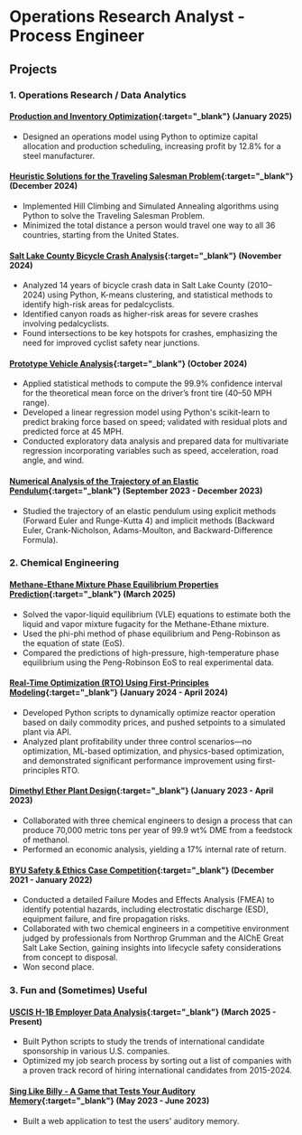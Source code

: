 # Operations Research Analyst - Process Engineer

## Projects
### 1. Operations Research / Data Analytics
#### [Production and Inventory Optimization](https://github.com/dogtortron/inventory-optimization){:target="_blank"} (January 2025)
- Designed an operations model using Python to optimize capital allocation and production scheduling, increasing profit by 12.8% for a steel manufacturer.

#### [Heuristic Solutions for the Traveling Salesman Problem](https://github.com/dogtortron/heuristic-traveling-salesman){:target="_blank"} (December 2024)
- Implemented Hill Climbing and Simulated Annealing algorithms using Python to solve the Traveling Salesman Problem.
- Minimized the total distance a person would travel one way to all 36 countries, starting from the United States.

#### [Salt Lake County Bicycle Crash Analysis](https://github.com/dogtortron/SLC-bike-crash-analysis){:target="_blank"} (November 2024)
- Analyzed 14 years of bicycle crash data in Salt Lake County (2010–2024) using Python, K-means clustering, and statistical methods to identify high-risk areas for pedalcyclists.
- Identified canyon roads as higher-risk areas for severe crashes involving pedalcyclists.
- Found intersections to be key hotspots for crashes, emphasizing the need for improved cyclist safety near junctions.

#### [Prototype Vehicle Analysis](https://github.com/dogtortron/prototype-vehicle-analysis){:target="_blank"} (October 2024)
- Applied statistical methods to compute the 99.9% confidence interval for the theoretical mean force on the driver’s front tire (40–50 MPH range).
- Developed a linear regression model using Python's scikit-learn to predict braking force based on speed; validated with residual plots and predicted force at 45 MPH.
- Conducted exploratory data analysis and prepared data for multivariate regression incorporating variables such as speed, acceleration, road angle, and wind.

#### [Numerical Analysis of the Trajectory of an Elastic Pendulum](https://github.com/dogtortron/elastic-pendulum-numerical-analysis){:target="_blank"} (September 2023 - December 2023)
- Studied the trajectory of an elastic pendulum using explicit methods (Forward Euler and Runge-Kutta 4) and implicit methods (Backward Euler, Crank-Nicholson, Adams-Moulton, and Backward-Difference Formula).

### 2. Chemical Engineering

#### [Methane-Ethane Mixture Phase Equilibrium Properties Prediction](https://github.com/dogtortron/VLE-methane-ethane){:target="_blank"} (March 2025) 
- Solved the vapor-liquid equilibrium (VLE) equations to estimate both the liquid and vapor mixture fugacity for the Methane-Ethane mixture.
- Used the phi-phi method of phase equilibrium and Peng-Robinson as the equation of state (EoS).
- Compared the predictions of high-pressure, high-temperature phase equilibrium using the Peng-Robinson EoS to real experimental data.

#### [Real-Time Optimization (RTO) Using First-Principles Modeling](https://github.com/dogtortron/RTO-chemical-plant){:target="_blank"} (January 2024 - April 2024)
- Developed Python scripts to dynamically optimize reactor operation based on daily commodity prices, and pushed setpoints to a simulated plant via API.
- Analyzed plant profitability under three control scenarios—no optimization, ML-based optimization, and physics-based optimization, and demonstrated significant performance improvement using first-principles RTO.

#### [Dimethyl Ether Plant Design](https://github.com/dogtortron/DME-plant-design){:target="_blank"} (January 2023 - April 2023)
- Collaborated with three chemical engineers to design a process that can produce 70,000 metric tons per year of 99.9 wt% DME from a feedstock of methanol.
- Performed an economic analysis, yielding a 17% internal rate of return.

#### [BYU Safety & Ethics Case Competition](https://github.com/dogtortron/2022-safety-competition){:target="_blank"} (December 2021 - January 2022)
- Conducted a detailed Failure Modes and Effects Analysis (FMEA) to identify potential hazards, including electrostatic discharge (ESD), equipment failure, and fire propagation risks.
- Collaborated with two chemical engineers in a competitive environment judged by professionals from Northrop Grumman and the AIChE Great Salt Lake Section, gaining insights into lifecycle safety considerations from concept to disposal.
- Won second place.

### 3. Fun and (Sometimes) Useful
#### [USCIS H-1B Employer Data Analysis](https://github.com/dogtortron/USCIS-data-analysis){:target="_blank"} (March 2025 - Present)
- Built Python scripts to study the trends of international candidate sponsorship in various U.S. companies.
- Optimized my job search process by sorting out a list of companies with a proven track record of hiring international candidates from 2015-2024.

#### [Sing Like Billy - A Game that Tests Your Auditory Memory](https://github.com/dogtortron/startup){:target="_blank"} (May 2023 - June 2023)
- Built a web application to test the users' auditory memory.
